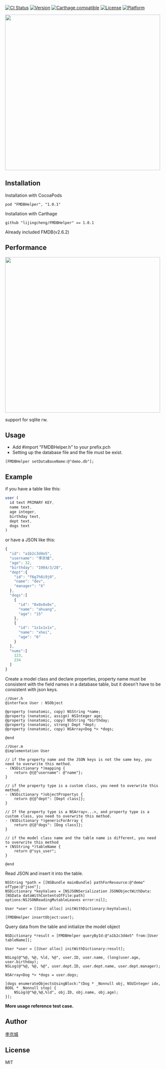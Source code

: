 
[![CI Status](http://img.shields.io/travis/lijingcheng/FMDBHelper.svg?style=flat)](https://travis-ci.org/lijingcheng/FMDBHelper)
[![Version](https://img.shields.io/cocoapods/v/FMDBHelper.svg?style=flat)](http://cocoadocs.org/docsets/FMDBHelper)
[![Carthage compatible](https://img.shields.io/badge/Carthage-compatible-4BC51D.svg?style=flat)](https://github.com/Carthage/Carthage)
[![License](https://img.shields.io/cocoapods/l/FMDBHelper.svg?style=flat)](http://cocoadocs.org/docsets/FMDBHelper)
[![Platform](https://img.shields.io/cocoapods/p/FMDBHelper.svg?style=flat)](http://cocoadocs.org/docsets/FMDBHelper)

<img width="500" src="./logo.png"> 

## Installation

Installation with CocoaPods

```
pod "FMDBHelper", "1.0.1"
```

Installation with Carthage

```
github "lijingcheng/FMDBHelper" == 1.0.1
```
Already included FMDB(v2.6.2)

## Performance

<img width="500" src="./performance.png"> 

support for sqlite rw.

## Usage

- Add #import "FMDBHelper.h" to your prefix.pch
-  Setting up the database file and the file must be exist.
``` objc
[FMDBHelper setDataBaseName:@"demo.db"];
```

## Example  

if you have a table like this:
``` js
user (
  id text PRIMARY KEY,
  name text,
  age integer,
  birthday text,
  dept text,
  dogs text
)
```
or have a JSON like this:
``` js
{
  "id": "a1b2c3d4e5",
  "username": "李京城",
  "age": 32,
  "birthday": "1984/3/28",
  "dept":{
    "id": "f6g7h8i9j0",
    "name": "dev",
    "manager": "X"
  },
  "dogs":[
    {
      "id": "0x0x0x0x",
      "name": "ahuang",
      "age": "15"
    },
    {
      "id": "1x1x1x1x",
      "name": "xhei",
      "age": "6"
    }
  ],
  "nums":[
    123,
    234
  ]
}
```

Create a model class and declare properties, property name must be consistent with the field names in a database table, but it doesn't have to be consistent with json keys.

``` objc
//User.h
@interface User : NSObject

@property (nonatomic, copy) NSString *name;
@property (nonatomic, assign) NSInteger age;
@property (nonatomic, copy) NSString *birthday;
@property (nonatomic, strong) Dept *dept;
@property (nonatomic, copy) NSArray<Dog *> *dogs;

@end

//User.m
@implementation User

// if the property name and the JSON keys is not the same key, you need to overwrite this method.
- (NSDictionary *)mapping {
    return @{@"username": @"name"};
}

// if the property type is a custom class, you need to overwrite this method.
- (NSDictionary *)objectPropertys {
    return @{@"dept": [Dept class]};
}

// If the property type is a NSArray<...>, and property type is a custom class, you need to overwrite this method.
- (NSDictionary *)genericForArray {
    return @{@"dogs": [Dog class]};
}

// if the model class name and the table name is different, you need to overwrite this method
+ (NSString *)tableName {
    return @"sys_user";
}

@end
```

Read JSON and insert it into the table. 

``` objc
NSString *path = [[NSBundle mainBundle] pathForResource:@"demo" ofType:@"json"];
NSDictionary *keyValues = [NSJSONSerialization JSONObjectWithData:[NSData dataWithContentsOfFile:path] options:NSJSONReadingMutableLeaves error:nil];

User *user = [[User alloc] initWithDictionary:keyValues];

[FMDBHelper insertObject:user];

```

Query data from the table and initialize the model object

``` objc
NSDictionary *result = [FMDBHelper queryById:@"a1b2c3d4e5" from:[User tableName]];

User *user = [[User alloc] initWithDictionary:result];

NSLog(@"%@, %@, %ld, %@", user.ID, user.name, (long)user.age, user.birthday);
NSLog(@"%@, %@, %@", user.dept.ID, user.dept.name, user.dept.manager);

NSArray<Dog *> *dogs = user.dogs;

[dogs enumerateObjectsUsingBlock:^(Dog * _Nonnull obj, NSUInteger idx, BOOL * _Nonnull stop) {
    NSLog(@"%@,%@,%ld", obj.ID, obj.name, obj.age);
}];
```

**More usage reference test case.**

## Author

[李京城](http://lijingcheng.github.io)

## License

MIT

